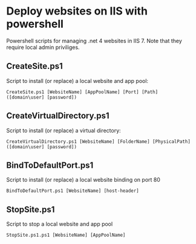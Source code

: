 # Deploy websites on IIS with powershell

Powershell scripts for managing .net 4 websites in IIS 7. Note that they require local admin priviliges.

## CreateSite.ps1

Script to install (or replace) a local website and app pool:

    CreateSite.ps1 [WebsiteName] [AppPoolName] [Port] [Path] ([domain\user] [password])

## CreateVirtualDirectory.ps1

Script to install (or replace) a virtual directory:

    CreateVirtualDirectory.ps1 [WebsiteName] [FolderName] [PhysicalPath] ([domain\user] [password])
    
## BindToDefaultPort.ps1
    
Script to install (or replace) a local website binding on port 80

    BindToDefaultPort.ps1 [WebsiteName] [host-header]    

## StopSite.ps1    

Script to stop a local website and app pool

    StopSite.ps1.ps1 [WebsiteName] [AppPoolName]
